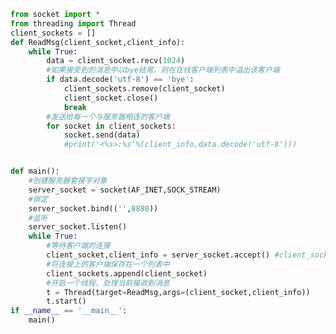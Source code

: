
<BlogInfo title="8.TCP多线程聊天服务器端" author="白日梦想猿" pv=0 read_times=0 pre_cost_time=0分50秒 category="网络编程" tag_list="['网络编程']" create_time="2020.05.18 17:57:46" update_time="2020.05.19 16:49:37" />

```python
from socket import *
from threading import Thread
client_sockets = []
def ReadMsg(client_socket,client_info):
    while True:
        data = client_socket.recv(1024)
        #如果接受到的消息中以bye结尾，则在在线客户端列表中溢出该客户端
        if data.decode('utf-8') == 'bye':
            client_sockets.remove(client_socket)
            client_socket.close()
            break
        #发送给每一个与服务器相连的客户端
        for socket in client_sockets:
            socket.send(data)
            #print('<%s>:%s'%(client_info,data.decode('utf-8')))


def main():
    #创建服务器套接字对象
    server_socket = socket(AF_INET,SOCK_STREAM)
    #绑定
    server_socket.bind(('',8888))
    #监听
    server_socket.listen()
    while True:
        #等待客户端的连接
        client_socket,client_info = server_socket.accept() #client_socket为与服务器连接上的客户端
        #将连接上的客户端保存在一个列表中
        client_sockets.append(client_socket)
        #开启一个线程，处理当前接收到消息
        t = Thread(target=ReadMsg,args=(client_socket,client_info))
        t.start()
if __name__ == '__main__':
    main()
```
